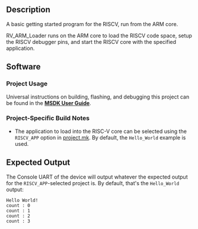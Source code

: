 ## Description

A basic getting started program for the RISCV, run from the ARM core.

RV_ARM_Loader runs on the ARM core to load the RISCV code space, setup the RISCV debugger pins, and start the RISCV core with the specified application.

## Software

### Project Usage

Universal instructions on building, flashing, and debugging this project can be found in the **[MSDK User Guide](https://analog-devices-msdk.github.io/msdk/USERGUIDE/)**.

### Project-Specific Build Notes

* The application to load into the RISC-V core can be selected using the `RISCV_APP` option in [project.mk](project.mk).  By default, the `Hello_World` example is used.

## Expected Output

The Console UART of the device will output whatever the expected output for the `RISCV_APP`-selected project is.  By default, that's the `Hello_World` output:

```
Hello World!
count : 0
count : 1
count : 2
count : 3
```

